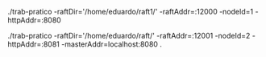 ./trab-pratico -raftDir='/home/eduardo/raft1/' -raftAddr=:12000 -nodeId=1 -httpAddr=:8080

./trab-pratico -raftDir='/home/eduardo/raft/' -raftAddr=:12001 -nodeId=2 -httpAddr=:8081 -masterAddr=localhost:8080 .
